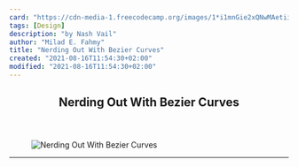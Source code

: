 ```yaml
---
card: "https://cdn-media-1.freecodecamp.org/images/1*i1mnGie2xQNwMAetiiMeSw.jpeg"
tags: [Design]
description: "by Nash Vail"
author: "Milad E. Fahmy"
title: "Nerding Out With Bezier Curves"
created: "2021-08-16T11:54:30+02:00"
modified: "2021-08-16T11:54:30+02:00"
---
```

<div class="site-wrapper">
<main id="site-main" class="site-main outer">
<div class="inner">
<article class="post-full post tag-design tag-programming tag-mathematics tag-math tag-technology ">
<header class="post-full-header">
<h1 class="post-full-title">Nerding Out With Bezier Curves</h1>
</header>
<figure class="post-full-image">
<picture>
<source media="(max-width: 700px)" sizes="1px" srcset="data:image/gif;base64,R0lGODlhAQABAIAAAAAAAP///yH5BAEAAAAALAAAAAABAAEAAAIBRAA7 1w">
<source media="(min-width: 701px)" sizes="(max-width: 800px) 400px,
(max-width: 1170px) 700px,
1400px" srcset="https://cdn-media-1.freecodecamp.org/images/1*i1mnGie2xQNwMAetiiMeSw.jpeg 300w,
https://cdn-media-1.freecodecamp.org/images/1*i1mnGie2xQNwMAetiiMeSw.jpeg 600w,
https://cdn-media-1.freecodecamp.org/images/1*i1mnGie2xQNwMAetiiMeSw.jpeg 1000w,
https://cdn-media-1.freecodecamp.org/images/1*i1mnGie2xQNwMAetiiMeSw.jpeg 2000w">
<img onerror="this.style.display='none'" src="https://cdn-media-1.freecodecamp.org/images/1*i1mnGie2xQNwMAetiiMeSw.jpeg" alt="Nerding Out With Bezier Curves">
</picture>
</figure>
<section class="post-full-content">
<div class="post-content medium-migrated-article">
</div>
<hr>
</section>
</article>
</div>
</main>
</div>
<!-- Google Tag Manager (noscript) -->
<!-- End Google Tag Manager (noscript) -->
